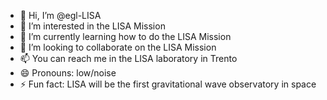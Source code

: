 - 👋 Hi, I’m @egl-LISA
- 👀 I’m interested in the LISA Mission
- 🌱 I’m currently learning how to do the LISA Mission
- 💞️ I’m looking to collaborate on the LISA Mission
- 📫 You can reach me in the LISA laboratory in Trento
- 😄 Pronouns: low/noise
- ⚡ Fun fact: LISA will be the first gravitational wave observatory in space

<!---
egl-LISA/egl-LISA is a ✨ special ✨ repository because its `README.md` (this file) appears on your GitHub profile.
You can click the Preview link to take a look at your changes.
--->
